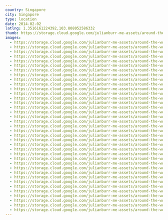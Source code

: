 ```yaml
---
country: Singapore
city: Singapore
type: location
date: 2014-02-02
latlng: 1.3516161224392,103.808052586332
thumb: https://storage.cloud.google.com/julianburr-me-assets/around-the-world/singapore/singapore/IMG_2493--thumb.JPG
images:
  - https://storage.cloud.google.com/julianburr-me-assets/around-the-world/singapore/singapore/IMG_2622.JPG
  - https://storage.cloud.google.com/julianburr-me-assets/around-the-world/singapore/singapore/IMG_2674.JPG
  - https://storage.cloud.google.com/julianburr-me-assets/around-the-world/singapore/singapore/IMG_2591.JPG
  - https://storage.cloud.google.com/julianburr-me-assets/around-the-world/singapore/singapore/IMG_2564.JPG
  - https://storage.cloud.google.com/julianburr-me-assets/around-the-world/singapore/singapore/IMG_2572.JPG
  - https://storage.cloud.google.com/julianburr-me-assets/around-the-world/singapore/singapore/IMG_2582.JPG
  - https://storage.cloud.google.com/julianburr-me-assets/around-the-world/singapore/singapore/IMG_2664.JPG
  - https://storage.cloud.google.com/julianburr-me-assets/around-the-world/singapore/singapore/IMG_2480.JPG
  - https://storage.cloud.google.com/julianburr-me-assets/around-the-world/singapore/singapore/IMG_2561.JPG
  - https://storage.cloud.google.com/julianburr-me-assets/around-the-world/singapore/singapore/IMG_2565.JPG
  - https://storage.cloud.google.com/julianburr-me-assets/around-the-world/singapore/singapore/IMG_2653.JPG
  - https://storage.cloud.google.com/julianburr-me-assets/around-the-world/singapore/singapore/IMG_2621.JPG
  - https://storage.cloud.google.com/julianburr-me-assets/around-the-world/singapore/singapore/IMG_2612.JPG
  - https://storage.cloud.google.com/julianburr-me-assets/around-the-world/singapore/singapore/IMG_2597.JPG
  - https://storage.cloud.google.com/julianburr-me-assets/around-the-world/singapore/singapore/IMG_2624.JPG
  - https://storage.cloud.google.com/julianburr-me-assets/around-the-world/singapore/singapore/IMG_2557.JPG
  - https://storage.cloud.google.com/julianburr-me-assets/around-the-world/singapore/singapore/IMG_2589.JPG
  - https://storage.cloud.google.com/julianburr-me-assets/around-the-world/singapore/singapore/IMG_2603.JPG
  - https://storage.cloud.google.com/julianburr-me-assets/around-the-world/singapore/singapore/IMG_2486.JPG
  - https://storage.cloud.google.com/julianburr-me-assets/around-the-world/singapore/singapore/IMG_2659.JPG
  - https://storage.cloud.google.com/julianburr-me-assets/around-the-world/singapore/singapore/IMG_2681.JPG
  - https://storage.cloud.google.com/julianburr-me-assets/around-the-world/singapore/singapore/IMG_2707.JPG
  - https://storage.cloud.google.com/julianburr-me-assets/around-the-world/singapore/singapore/IMG_2581.JPG
  - https://storage.cloud.google.com/julianburr-me-assets/around-the-world/singapore/singapore/IMG_2516.JPG
  - https://storage.cloud.google.com/julianburr-me-assets/around-the-world/singapore/singapore/IMG_2633.JPG
  - https://storage.cloud.google.com/julianburr-me-assets/around-the-world/singapore/singapore/IMG_2548.JPG
  - https://storage.cloud.google.com/julianburr-me-assets/around-the-world/singapore/singapore/IMG_2536.JPG
  - https://storage.cloud.google.com/julianburr-me-assets/around-the-world/singapore/singapore/IMG_2550.JPG
  - https://storage.cloud.google.com/julianburr-me-assets/around-the-world/singapore/singapore/IMG_2555.JPG
  - https://storage.cloud.google.com/julianburr-me-assets/around-the-world/singapore/singapore/IMG_2525.JPG
  - https://storage.cloud.google.com/julianburr-me-assets/around-the-world/singapore/singapore/IMG_2608.JPG
  - https://storage.cloud.google.com/julianburr-me-assets/around-the-world/singapore/singapore/IMG_2782.JPG
  - https://storage.cloud.google.com/julianburr-me-assets/around-the-world/singapore/singapore/IMG_2484.JPG
  - https://storage.cloud.google.com/julianburr-me-assets/around-the-world/singapore/singapore/IMG_2510.JPG
  - https://storage.cloud.google.com/julianburr-me-assets/around-the-world/singapore/singapore/IMG_2493.JPG
  - https://storage.cloud.google.com/julianburr-me-assets/around-the-world/singapore/singapore/IMG_2722.JPG
  - https://storage.cloud.google.com/julianburr-me-assets/around-the-world/singapore/singapore/IMG_2602.JPG
---
```

